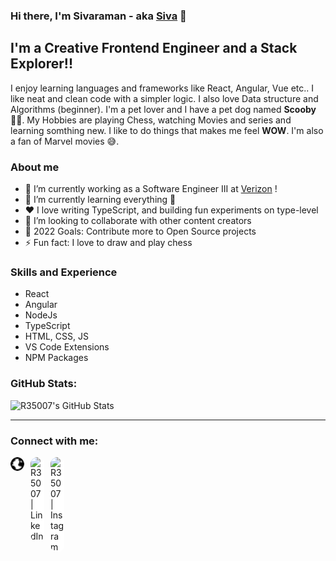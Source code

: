 ### Hi there, I'm Sivaraman - aka [Siva][website] 👋

## I'm a Creative Frontend Engineer and a Stack Explorer!!

I enjoy learning languages and frameworks like React, Angular, Vue etc..
I like neat and clean code with a simpler logic.
I also love Data structure and Algorithms (beginner).
I'm a pet lover and I have a pet dog named **Scooby** 🐕‍🦺.
My Hobbies are playing Chess, watching Movies and series and learning somthing new.
I like to do things that makes me feel **WOW**.
I'm also a fan of Marvel movies 😅.

### About me

- 🔭 I’m currently working as a Software Engineer III at [Verizon][company] !
- 🌱 I’m currently learning everything 🤣
- ❤️ I love writing TypeScript, and building fun experiments on type-level
- 👯 I’m looking to collaborate with other content creators
- 🥅 2022 Goals: Contribute more to Open Source projects
- ⚡ Fun fact: I love to draw and play chess

### Skills and Experience

- React
- Angular
- NodeJs
- TypeScript
- HTML, CSS, JS
- VS Code Extensions
- NPM Packages

### GitHub Stats:

<img alt="R35007's GitHub Stats" src="https://github-readme-stats.vercel.app/api?username=R35007&show_icons=true&theme=github_dark " />

---

### Connect with me:

[<img align="left" style="border-radius: 50px ;margin-right: 10px; background-color: #ffffff;" alt="R35007 | Website" width="22px" src="https://raw.githubusercontent.com/iconic/open-iconic/master/svg/globe.svg" />][website]
[<img align="left" style="border-radius: 50px ;margin-right: 10px; background-color: #ffffff;" alt="R35007 | LinkedIn" width="22px" src="https://cdn.jsdelivr.net/npm/simple-icons@v3/icons/linkedin.svg" />][linkedin]
[<img align="left" style="border-radius: 50px ;margin-right: 10px; background-color: #ffffff;" alt="R35007 | Instagram" width="22px" src="https://cdn.jsdelivr.net/npm/simple-icons@v3/icons/instagram.svg" />][instagram]

<br/>

[website]: https://r35007.github.io/Siva_Profile/
[instagram]: https://www.instagram.com/art_glry/
[linkedin]: https://www.linkedin.com/in/sivaraman-karthiyayini-muralidharan-3b311a185/
[company]: https://www.verizon.com/
